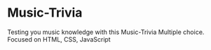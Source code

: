 # Music-Trivia
Testing you music knowledge with this Music-Trivia Multiple choice. Focused on HTML, CSS, JavaScript
